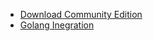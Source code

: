 * [Download Community Edition](https://www.mongodb.com/try/download/community)
* [Golang Inegration](https://pkg.go.dev/go.mongodb.org/mongo-driver/mongo)